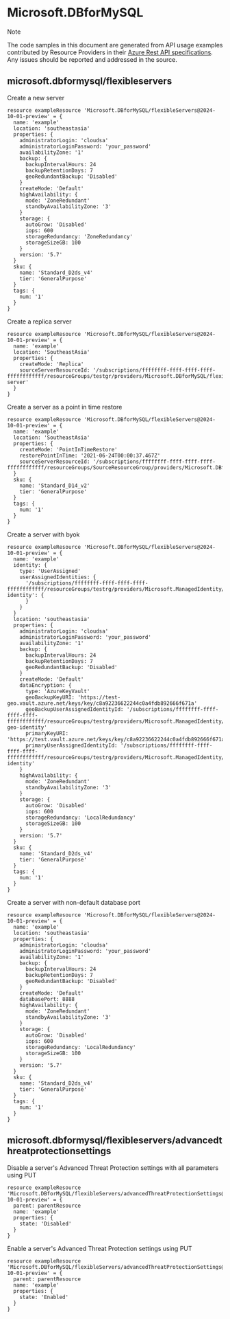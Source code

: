 # Microsoft.DBforMySQL
  
> [!NOTE]
> The code samples in this document are generated from API usage examples contributed by Resource Providers in their [Azure Rest API specifications](https://github.com/Azure/azure-rest-api-specs). Any issues should be reported and addressed in the source.


## microsoft.dbformysql/flexibleservers

Create a new server
```bicep
resource exampleResource 'Microsoft.DBforMySQL/flexibleServers@2024-10-01-preview' = {
  name: 'example'
  location: 'southeastasia'
  properties: {
    administratorLogin: 'cloudsa'
    administratorLoginPassword: 'your_password'
    availabilityZone: '1'
    backup: {
      backupIntervalHours: 24
      backupRetentionDays: 7
      geoRedundantBackup: 'Disabled'
    }
    createMode: 'Default'
    highAvailability: {
      mode: 'ZoneRedundant'
      standbyAvailabilityZone: '3'
    }
    storage: {
      autoGrow: 'Disabled'
      iops: 600
      storageRedundancy: 'ZoneRedundancy'
      storageSizeGB: 100
    }
    version: '5.7'
  }
  sku: {
    name: 'Standard_D2ds_v4'
    tier: 'GeneralPurpose'
  }
  tags: {
    num: '1'
  }
}
```

Create a replica server
```bicep
resource exampleResource 'Microsoft.DBforMySQL/flexibleServers@2024-10-01-preview' = {
  name: 'example'
  location: 'SoutheastAsia'
  properties: {
    createMode: 'Replica'
    sourceServerResourceId: '/subscriptions/ffffffff-ffff-ffff-ffff-ffffffffffff/resourceGroups/testgr/providers/Microsoft.DBforMySQL/flexibleServers/source-server'
  }
}
```

Create a server as a point in time restore
```bicep
resource exampleResource 'Microsoft.DBforMySQL/flexibleServers@2024-10-01-preview' = {
  name: 'example'
  location: 'SoutheastAsia'
  properties: {
    createMode: 'PointInTimeRestore'
    restorePointInTime: '2021-06-24T00:00:37.467Z'
    sourceServerResourceId: '/subscriptions/ffffffff-ffff-ffff-ffff-ffffffffffff/resourceGroups/SourceResourceGroup/providers/Microsoft.DBforMySQL/flexibleServers/sourceserver'
  }
  sku: {
    name: 'Standard_D14_v2'
    tier: 'GeneralPurpose'
  }
  tags: {
    num: '1'
  }
}
```

Create a server with byok
```bicep
resource exampleResource 'Microsoft.DBforMySQL/flexibleServers@2024-10-01-preview' = {
  name: 'example'
  identity: {
    type: 'UserAssigned'
    userAssignedIdentities: {
      '/subscriptions/ffffffff-ffff-ffff-ffff-ffffffffffff/resourceGroups/testrg/providers/Microsoft.ManagedIdentity/userAssignedIdentities/test-identity': {
      }
    }
  }
  location: 'southeastasia'
  properties: {
    administratorLogin: 'cloudsa'
    administratorLoginPassword: 'your_password'
    availabilityZone: '1'
    backup: {
      backupIntervalHours: 24
      backupRetentionDays: 7
      geoRedundantBackup: 'Disabled'
    }
    createMode: 'Default'
    dataEncryption: {
      type: 'AzureKeyVault'
      geoBackupKeyURI: 'https://test-geo.vault.azure.net/keys/key/c8a92236622244c0a4fdb892666f671a'
      geoBackupUserAssignedIdentityId: '/subscriptions/ffffffff-ffff-ffff-ffff-ffffffffffff/resourceGroups/testrg/providers/Microsoft.ManagedIdentity/userAssignedIdentities/test-geo-identity'
      primaryKeyURI: 'https://test.vault.azure.net/keys/key/c8a92236622244c0a4fdb892666f671a'
      primaryUserAssignedIdentityId: '/subscriptions/ffffffff-ffff-ffff-ffff-ffffffffffff/resourceGroups/testrg/providers/Microsoft.ManagedIdentity/userAssignedIdentities/test-identity'
    }
    highAvailability: {
      mode: 'ZoneRedundant'
      standbyAvailabilityZone: '3'
    }
    storage: {
      autoGrow: 'Disabled'
      iops: 600
      storageRedundancy: 'LocalRedundancy'
      storageSizeGB: 100
    }
    version: '5.7'
  }
  sku: {
    name: 'Standard_D2ds_v4'
    tier: 'GeneralPurpose'
  }
  tags: {
    num: '1'
  }
}
```

Create a server with non-default database port
```bicep
resource exampleResource 'Microsoft.DBforMySQL/flexibleServers@2024-10-01-preview' = {
  name: 'example'
  location: 'southeastasia'
  properties: {
    administratorLogin: 'cloudsa'
    administratorLoginPassword: 'your_password'
    availabilityZone: '1'
    backup: {
      backupIntervalHours: 24
      backupRetentionDays: 7
      geoRedundantBackup: 'Disabled'
    }
    createMode: 'Default'
    databasePort: 8888
    highAvailability: {
      mode: 'ZoneRedundant'
      standbyAvailabilityZone: '3'
    }
    storage: {
      autoGrow: 'Disabled'
      iops: 600
      storageRedundancy: 'LocalRedundancy'
      storageSizeGB: 100
    }
    version: '5.7'
  }
  sku: {
    name: 'Standard_D2ds_v4'
    tier: 'GeneralPurpose'
  }
  tags: {
    num: '1'
  }
}
```

## microsoft.dbformysql/flexibleservers/advancedthreatprotectionsettings

Disable a server's Advanced Threat Protection settings with all parameters using PUT
```bicep
resource exampleResource 'Microsoft.DBforMySQL/flexibleServers/advancedThreatProtectionSettings@2024-10-01-preview' = {
  parent: parentResource 
  name: 'example'
  properties: {
    state: 'Disabled'
  }
}
```

Enable a server's Advanced Threat Protection settings using PUT
```bicep
resource exampleResource 'Microsoft.DBforMySQL/flexibleServers/advancedThreatProtectionSettings@2024-10-01-preview' = {
  parent: parentResource 
  name: 'example'
  properties: {
    state: 'Enabled'
  }
}
```
